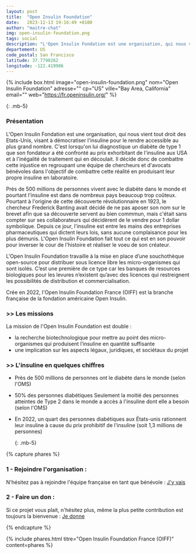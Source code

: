 ```yaml
---
layout: post
title:  "Open Insulin Foundation"
date:   2023-12-13 19:16:49 +0100
author: "maitre-chat"
img: open-insulin-foundation.png
tags: social
description: "L'Open Insulin Fondation est une organisation, qui nous vient tout droit des Etats-Unis, visant à démocratiser l'insuline pour le rendre accessible au plus grand nombre. C'est lorsqu'on lui diagnostique un diabète de type 1 que son fondateur a été confronté au prix exhorbitant de l'insuline aux USA et à l'inégalité de traitement qui en découlait. Il décide donc de combattre cette injustice en regroupant une équipe de chercheurs et d'avocats bénévoles dans l'objectif de combattre cette réalité en produisant leur propre insuline en laboratoire. "
departement: US
code_postal: San Francisco
latitude: 37.7790262
longitude: -122.419906
---
```


{% include box.html image="open-insulin-foundation.png" nom="Open Insulin Foundation" adresse="" cp="US" ville="Bay Area, California" email="" web="https://fr.openinsulin.org/" %}

{: .mb-5}
### Présentation


L'Open Insulin Fondation est une organisation, qui nous vient tout droit des Etats-Unis, visant à démocratiser l'insuline pour le rendre accessible au plus grand nombre. C'est lorsqu'on lui diagnostique un diabète de type 1 que son fondateur a été confronté au prix exhorbitant de l'insuline aux USA et à l'inégalité de traitement qui en découlait. Il décide donc de combattre cette injustice en regroupant une équipe de chercheurs et d'avocats bénévoles dans l'objectif de combattre cette réalité en produisant leur propre insuline en laboratoire. 

Près de 500 millions de personnes vivent avec le diabète dans le monde et pourtant l'insuline est dans de nombreux pays beaucoup trop coûteux. Pourtant à l'origine de cette découverte révolutionnaire en 1923, le chercheur Frederick Banting avait décidé de ne pas aposer son nom sur le brevet afin que sa découverte servent au bien commmun, mais c'était sans compter sur ses collaborateurs qui décidèrent de le vendre pour 1 dollar symbolique. Depuis ce jour, l'insuline est entre les mains des entreprises pharmaceutiques qui dictent leurs lois, sans aucune complaisance pour les plus démunis. L'Open Insulin Foundation fait tout ce qui est en son pouvoir pour inverser le cour de l'histoire et réaliser le voeu de son créateur. 

L'Open Insulin Foundation travaille à la mise en place d’une souchothèque open-source pour distribuer sous licence libre les micro-organismes qui sont isolés. C’est une première de ce type car les banques de resources biologiques pour les levures n’existent qu’avec des licences qui restreignent les possibilités de distribution et commercialisation.

Crée en 2022, l'Open Insulin Foundation France (OIFF) est la branche française de la fondation américaine Open Insulin.


### >> Les missions

La mission de l'Open Insulin Foundation est double : 

- la recherche biotechnologique pour mettre au point des micro-organismes qui produisent l’insuline en quantité suffisante 
- une implication sur les aspects légaux, juridiques, et sociétaux du projet

### >> L'insuline en quelques chiffres

- Près de 500 millions de personnes ont le diabète dans le monde (selon l'OMS)
- 50% des personnes diabétiques Seulement la moitié des personnes atteintes de Type 2 dans le monde a accès à l'insuline dont elle a besoin (selon l'OMS)
- En 2022, un quart des personnes diabétiques aux États-unis rationnent leur insuline à cause du prix prohibitif de l'insuline (soit 1,3 millions de personnes)




  {: .mb-5}

{% capture phares %}
### 1 - Rejoindre l'organisation :
N'hésitez pas à rejoindre l'équipe française en tant que bénévole : <a href="https://fr.openinsulin.org/" target="_blank">J'y vais</a>

### 2 - Faire un don :
Si ce projet vous plait, n'hésitez plus, même la plus petite contribution est toujours la bienvenue : <a href="https://fr.openinsulin.org/faites-un-don-a-open-insulin-foundation-france/" target="_blank">Je donne</a>

  {% endcapture %}

{% include phares.html titre="Open Insulin Foundation France (OIFF)" content=phares %}